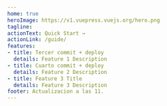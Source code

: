 ```yaml
---
home: true
heroImage: https://v1.vuepress.vuejs.org/hero.png
tagline: 
actionText: Quick Start →
actionLink: /guide/
features:
- title: Tercer commit + deploy
  details: Feature 1 Description
- title: Cuarto commit + deploy
  details: Feature 2 Description
- title: Feature 3 Title
  details: Feature 3 Description
footer: Actualizacion a las 11.
---
```

